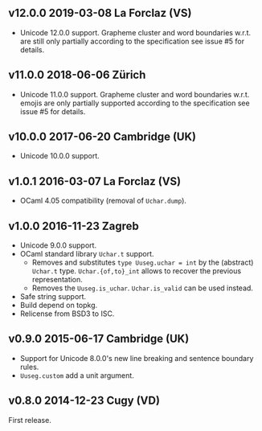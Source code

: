 v12.0.0 2019-03-08 La Forclaz (VS)
----------------------------------

- Unicode 12.0.0 support. Grapheme cluster and word boundaries
  w.r.t. are still only partially according to the specification
  see issue #5 for details.

v11.0.0 2018-06-06 Zürich
-------------------------

- Unicode 11.0.0 support. Grapheme cluster and word boundaries
  w.r.t. emojis are only partially supported according to the
  specification see issue #5 for details.
  
v10.0.0 2017-06-20 Cambridge (UK)
---------------------------------

- Unicode 10.0.0 support.

v1.0.1 2016-03-07 La Forclaz (VS)
---------------------------------

- OCaml 4.05 compatibility (removal of `Uchar.dump`).

v1.0.0 2016-11-23 Zagreb
------------------------

- Unicode 9.0.0 support.
- OCaml standard library `Uchar.t` support.
  - Removes and substitutes `type Uuseg.uchar = int` by the (abstract)
    `Uchar.t` type. `Uchar.{of,to}_int` allows to recover the previous
    representation.
  - Removes the `Uuseg.is_uchar`. `Uchar.is_valid` can be used instead.
- Safe string support.
- Build depend on topkg.
- Relicense from BSD3 to ISC.

v0.9.0 2015-06-17 Cambridge (UK)
--------------------------------

- Support for Unicode 8.0.0's new line breaking and sentence boundary rules.
- `Uuseg.custom` add a unit argument.


v0.8.0 2014-12-23 Cugy (VD)
---------------------------

First release.

